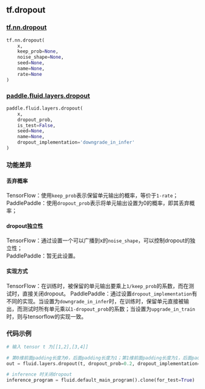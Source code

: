 
## tf.dropout

### [tf.nn.dropout](https://www.tensorflow.org/api_docs/python/tf/nn/dropout)
``` python
tf.nn.dropout(
    x,
    keep_prob=None,
    noise_shape=None,
    seed=None,
    name=None,
    rate=None
)
```

### [paddle.fluid.layers.dropout](http://paddlepaddle.org/documentation/docs/zh/1.2/api_cn/layers_cn.html#cn-api-fluid-layers-dropout)
``` python
paddle.fluid.layers.dropout(
    x, 
    dropout_prob, 
    is_test=False, 
    seed=None, 
    name=None, 
    dropout_implementation='downgrade_in_infer'
)
```

### 功能差异
#### 丢弃概率
TensorFlow：使用`keep_prob`表示保留单元输出的概率，等价于`1-rate`；  
PaddlePaddle：使用`dropout_prob`表示将单元输出设置为0的概率，即其丢弃概率；

#### dropout独立性
TensorFlow：通过设置一个可以广播到x的`noise_shape`，可以控制dropout的独立性；  
PaddlePaddle：暂无此设置。

#### 实现方式
TensorFlow：在训练时，被保留的单元输出要乘上`1/keep_prob`的系数，而在测试时，直接关闭dropout。
PaddlePaddle：通过设置`dropout_implementation`有不同的实现。当设置为`downgrade_in_infer`时，在训练时，保留单元直接被输出，而测试时所有单元乘以`1-dropout_prob`的系数；当设置为`upgrade_in_train`时，则与tensorflow的实现一致。

### 代码示例
```python
# 输入 tensor t 为[[1,2],[3,4]]

# 第0维前面padding长度为0，后面padding长度为1；第1维前面padding长度为1，后面padding长度为2
out = fluid.layers.dropout(t, dropout_prob=0.2, dropout_implementation="upscale_in_train")

# inference 时关闭dropout
inference_program = fluid.default_main_program().clone(for_test=True)
```
